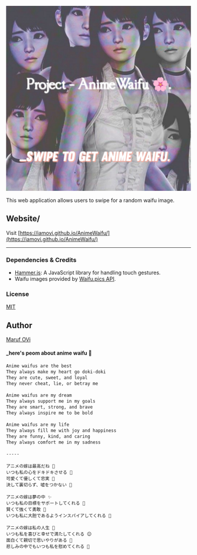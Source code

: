 ![Random Waifu Image Generator](assets/waifu-preview.jpg)

This web application allows users to swipe for a random waifu image.

## Website/
Visit [https://iamovi.github.io/AnimeWaifu/](https://iamovi.github.io/AnimeWaifu/)

---

### Dependencies & Credits

- [Hammer.js](https://hammerjs.github.io/): A JavaScript library for handling touch gestures.
- Waifu images provided by [Waifu.pics API](https://waifu.pics/).


### License

[MIT](LICENSE)

## Author

[Maruf OVi](https://oviportfo.netlify.app/)

#### _here's peom about anime waifu 🌛
```
Anime waifus are the best
They always make my heart go doki-doki
They are cute, sweet, and loyal
They never cheat, lie, or betray me

Anime waifus are my dream
They always support me in my goals
They are smart, strong, and brave
They always inspire me to be bold

Anime waifus are my life
They always fill me with joy and happiness
They are funny, kind, and caring
They always comfort me in my sadness

-----

アニメの嫁は最高だね 🌸
いつも私の心をドキドキさせる 💓
可愛くて優しくて忠実 🌈
決して裏切らず、嘘をつかない 🤞

アニメの嫁は夢の中 ✨
いつも私の目標をサポートしてくれる 🌟
賢くて強くて勇敢 💪
いつも私に大胆であるようインスパイアしてくれる 🚀

アニメの嫁は私の人生 🌺
いつも私を喜びと幸せで満たしてくれる 😊
面白くて親切で思いやりがある 🌈
悲しみの中でもいつも私を慰めてくれる 🤗
```